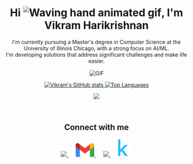 <h1 align="center">Hi <img src="https://raw.githubusercontent.com/nixin72/nixin72/master/wave.gif" 
         alt="Waving hand animated gif"
         height="45"
         width="45" />, I'm Vikram Harikrishnan</h1>
         
<p align="center">
I'm currently pursuing a Master's degree in Computer Science at the University of Illinois Chicago, with a strong focus on AI/ML. 
<br>
I'm developing solutions that address significant challenges and make life easier.
</p>

<p align="center"><img align="center" alt="GIF" src="https://github.com/mayankchaudhary26/Cool-Readme-ideas/blob/master/data/trust%20me.gif" height=300/></p>

<p align="center">
  <a href="http://www.github.com/vikram0230"><img src="https://github-readme-stats-eight-theta.vercel.app/api?username=vikram0230&show_icons=true&hide=&count_private=true&title_color=f97316&text_color=3382ed&icon_color=3382ed&bg_color=000000&hide_border=true&show_icons=true&include_all_commits=true&count_private=true" alt="Vikram's GitHub stats" height="180em"/>
  </a>
  <a href="https://github.com/vikram0230"><img src="https://github-readme-stats-eight-theta.vercel.app/api/top-langs/?username=vikram0230&layout=compact&langs_count=10&title_color=f97316&text_color=3382ed&icon_color=3382ed&bg_color=000000&hide_border=true&locale=en&custom_title=Top%20%Languages" alt="Top Languages" height="180em"/>
  </a>
</p>

<p align="center">
  <img height="180em" src="https://github-readme-streak-stats.herokuapp.com/?user=vikram0230&currStreakNum=3382ed&background=000000&sideNums=3382ed&currStreakLabel=3382ed&sideLabels=3382ed&hide_border=true"/>
</p>

<br/>

<!-- <p align="center">
  <img src="https://github.com/vikram0230/vikram0230/raw/output/github-contribution-grid-snake.svg" alt="snake"></center>
</p> -->

<h2 align="center">Connect with me</h2>
<p align="center">
<a href="https://www.linkedin.com/in/vikram-harikrishnan">
  <img src="https://user-images.githubusercontent.com/74038190/235294012-0a55e343-37ad-4b0f-924f-c8431d9d2483.gif" width="70" />
</a>&nbsp;&nbsp;&nbsp;&nbsp;
<a href="mailto:vikramharikrishnan2000@gmail.com">
  <img src="https://github.com/vikram0230/vikram0230/blob/main/logos/gmail.png" width="50" />
</a>&nbsp;&nbsp;&nbsp;&nbsp;
<!-- <a href="https://github.com/vikram0230">
  <img src="https://github.com/vikram0230/vikram0230/blob/main/logos/github-logo.png" width="50" />
</a>&nbsp;&nbsp;&nbsp;&nbsp; -->
<a href="https://twitter.com/vikram_hk">
  <img src="https://user-images.githubusercontent.com/74038190/235294011-b8074c31-9097-4a65-a594-4151b58743a8.gif" width="70" />
</a>
</a>&nbsp;
<a href="https://www.kaggle.com/vkrm0230">
  <img src="https://github.com/vikram0230/vikram0230/blob/main/logos/kaggle.png" width="50"/>
</a>
